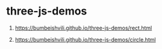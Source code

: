 # three-js-demos


1. https://bumbeishvili.github.io/three-js-demos/rect.html


2. https://bumbeishvili.github.io/three-js-demos/circle.html